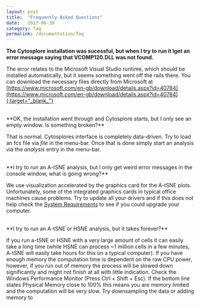 ```yaml
---
layout: post
title:  "Frequently Asked Questions"
date:   2017-06-30
category: faq
permalink: /documentation/faq
---
```

**The Cytosplore installation was sucessful, but when I try to run it Iget an error message saying that VCOMP120.DLL was not found.**

 The error relates to the Microsoft Visual Studio runtime, which should be installed automatically, but it seems something went off the rails there. You can download the necessary files directly from Microsoft at [https://www.microsoft.com/en-gb/download/details.aspx?id=40784](https://www.microsoft.com/en-gb/download/details.aspx?id=40784){:target="_blank_"}

<br/>
**OK, the installation went through and Cytosplore starts, but I only see an empty window. Is something broken?**

That is normal. Cytosplores interface is completely data-driven. Try to load an fcs file via _file_ in the menu-bar. Once that is done simply start an analysis via the _analysis_ entry in the menu-bar.

<br/>
**I try to run an A-tSNE analysis, but I only get weird error messages in the console window, what is going wrong?**

We use visualization accelerated by the graphics card for the A-tSNE plots. Unfortunately, some of the integrated graphics cards in typical office machines cause problems. Try to update all your drivers and if this does not help check the [System Requirements](/documentation/requirements) to see if you could upgrade your computer.

<br/>
**I try to run an A-tSNE or HSNE analysis, but it takes forever?**

If you run a-tSNE or HSNE with a very large amount of cells it can easily take a long time (while HSNE can process ~1 million cells in a few minutes, A-tSNE will easily take hours for this on a typical computer). If you have enough memory the computation time is dependent on the raw CPU power, however, if you run out of memory the process will be slowed down significantly and might not finish at all with little indication. Check the Windows Performance Monitor (Press Ctrl + Shift + Esc). If the bottom line states Physical Memory close to 100% this means you are memory limited and the computation will be very slow. Try downsampling the data or adding memory to

<br/>
